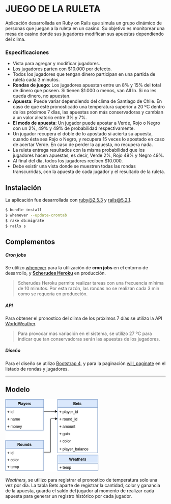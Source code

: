 # JUEGO DE LA RULETA

Aplicación desarrollada en Ruby on Rails que simula un grupo dinámico de personas que juegan a la ruleta en un casino. Su objetivo es monitorear una mesa de casino donde sus jugadores modifican sus apuestas dependiendo del clima. 

### Especificaciones 
- Vista para agregar y modificar jugadores.
- Los jugadores parten con $10.000 por defecto.
- Todos los jugadores que tengan dinero participan en una partida de ruleta cada 3 minutos.
- **Rondas de juego:** Los jugadores apuestan entre un 8% y 15% del total de dinero que poseen. Si tienen $1.000 o menos, van All In. Si no les queda dinero, no apuestan.
- **Apuesta**: Puede variar dependiendo del clima de Santiago de Chile. En caso de que esté pronosticado una temperatura superior a 20 ºC dentro de los próximos 7 días, las apuestas son más conservadoras y cambian a un valor aleatorio entre 3% y 7%.
- **El modo de apuesta**: Un jugador puede apostar a Verde, Rojo o Negro con un 2%, 49% y 49% de probabilidad respectivamente.
- Un jugador recupera el doble de lo apostado si acierta su apuesta, cuando ésta sea Rojo o Negro, y recupera 15 veces lo apostado en caso de acertar Verde. En caso de perder la apuesta, no recupera nada.
- La ruleta entrega resultados con la misma probabilidad que los jugadores hacen apuestas, es decir, Verde 2%, Rojo 49% y Negro 49%.
- Al final del día, todos los jugadores reciben $10.000.
- Debe existir una vista donde se muestren todas las rondas transcurridas, con la apuesta de cada jugador y el resultado de la ruleta.

## Instalación 

La aplicación fue desarrollada con ruby@2.5.3 y rails@5.2.1.
```sh
$ bundle install 
$ whenever --update-crontab
$ rake db:migrate
$ rails s
```

## Complementos 
##### Cron jobs 
Se utilizo [whenever](https://github.com/javan/whenever) para la utilización de **cron jobs** en el entorno de desarrollo, y **[Scherudes Heroku](https://devcenter.heroku.com/articles/scheduler)** en producción.

>Scherudes Heroku permite realizar tareas con una frecuencia mínima de 10 minutos. Por esta razón, las rondas no se realizan cada 3 min como se requería en producción. 

##### API 

Para obtener el pronostico del clima de los próximos 7 días se utilizo  la API  [WorldWeather](https://www.worldweatheronline.com/).

> Para provocar mas variación en el sistema, se utilizo 27 ºC para indicar que tan conservadoras serán las apuestas de los jugadores. 

##### Diseño 

Para el diseño se utilizo [Bootstrap 4](https://getbootstrap.com/docs/4.1/getting-started/introduction/), y para la paginación [will_paginate](https://github.com/mislav/will_paginate) en el listado de rondas y jugadores. 

------

## Modelo 
![](https://github.com/FranciscoUribeSM/roulette-game/blob/master/Modelo.png?raw=true)

*Weathers*, se utilizo para registrar el pronostico de temperatura solo una vez por día. 
La tabla Bets aparte de registrar la cantidad, color y ganancia de la apuesta, guarda el saldo del jugador al momento de realizar cada apuesta para generar un registro histórico por cada jugador.

